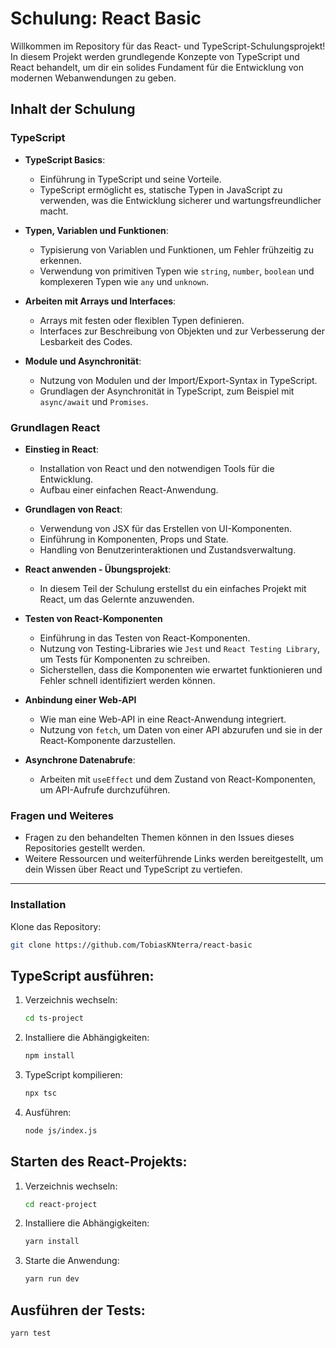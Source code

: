 # Schulung: React Basic

Willkommen im Repository für das React- und TypeScript-Schulungsprojekt! In diesem Projekt werden grundlegende Konzepte von TypeScript und React behandelt, um dir ein solides Fundament für die Entwicklung von modernen Webanwendungen zu geben.

## Inhalt der Schulung

### **TypeScript**

- **TypeScript Basics**:

  - Einführung in TypeScript und seine Vorteile.
  - TypeScript ermöglicht es, statische Typen in JavaScript zu verwenden, was die Entwicklung sicherer und wartungsfreundlicher macht.

- **Typen, Variablen und Funktionen**:
  - Typisierung von Variablen und Funktionen, um Fehler frühzeitig zu erkennen.
  - Verwendung von primitiven Typen wie `string`, `number`, `boolean` und komplexeren Typen wie `any` und `unknown`.
- **Arbeiten mit Arrays und Interfaces**:
  - Arrays mit festen oder flexiblen Typen definieren.
  - Interfaces zur Beschreibung von Objekten und zur Verbesserung der Lesbarkeit des Codes.
- **Module und Asynchronität**:
  - Nutzung von Modulen und der Import/Export-Syntax in TypeScript.
  - Grundlagen der Asynchronität in TypeScript, zum Beispiel mit `async/await` und `Promises`.

### **Grundlagen React**

- **Einstieg in React**:
  - Installation von React und den notwendigen Tools für die Entwicklung.
  - Aufbau einer einfachen React-Anwendung.
- **Grundlagen von React**:
  - Verwendung von JSX für das Erstellen von UI-Komponenten.
  - Einführung in Komponenten, Props und State.
  - Handling von Benutzerinteraktionen und Zustandsverwaltung.
- **React anwenden - Übungsprojekt**:

  - In diesem Teil der Schulung erstellst du ein einfaches Projekt mit React, um das Gelernte anzuwenden.

- **Testen von React-Komponenten**

  - Einführung in das Testen von React-Komponenten.
  - Nutzung von Testing-Libraries wie `Jest` und `React Testing Library`, um Tests für Komponenten zu schreiben.
  - Sicherstellen, dass die Komponenten wie erwartet funktionieren und Fehler schnell identifiziert werden können.

- **Anbindung einer Web-API**

  - Wie man eine Web-API in eine React-Anwendung integriert.
  - Nutzung von `fetch`, um Daten von einer API abzurufen und sie in der React-Komponente darzustellen.

- **Asynchrone Datenabrufe**:
  - Arbeiten mit `useEffect` und dem Zustand von React-Komponenten, um API-Aufrufe durchzuführen.

### **Fragen und Weiteres**

- Fragen zu den behandelten Themen können in den Issues dieses Repositories gestellt werden.
- Weitere Ressourcen und weiterführende Links werden bereitgestellt, um dein Wissen über React und TypeScript zu vertiefen.

---

### Installation

Klone das Repository:

```bash
git clone https://github.com/TobiasKNterra/react-basic
```

## TypeScript ausführen:

1. Verzeichnis wechseln:
   ```bash
   cd ts-project
   ```
2. Installiere die Abhängigkeiten:
   ```bash
   npm install
   ```
3. TypeScript kompilieren:

   ```bash
   npx tsc
   ```

4. Ausführen:
   ```bash
   node js/index.js
   ```

## Starten des React-Projekts:

1. Verzeichnis wechseln:
   ```bash
   cd react-project
   ```
2. Installiere die Abhängigkeiten:
   ```bash
   yarn install
   ```
3. Starte die Anwendung:
   ```bash
   yarn run dev
   ```

## Ausführen der Tests:

```bash
yarn test
```
